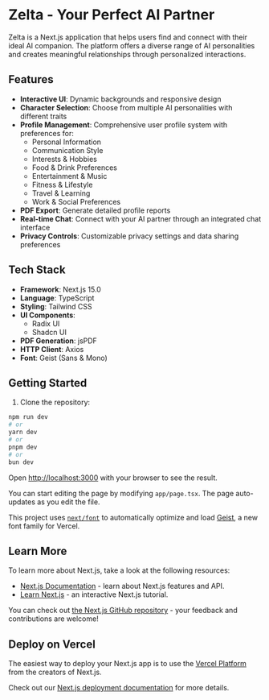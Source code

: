 # Zelta - Your Perfect AI Partner

Zelta is a Next.js application that helps users find and connect with their ideal AI companion. The platform offers a diverse range of AI personalities and creates meaningful relationships through personalized interactions.

## Features

- **Interactive UI**: Dynamic backgrounds and responsive design
- **Character Selection**: Choose from multiple AI personalities with different traits
- **Profile Management**: Comprehensive user profile system with preferences for:
  - Personal Information
  - Communication Style
  - Interests & Hobbies
  - Food & Drink Preferences
  - Entertainment & Music
  - Fitness & Lifestyle
  - Travel & Learning
  - Work & Social Preferences
- **PDF Export**: Generate detailed profile reports
- **Real-time Chat**: Connect with your AI partner through an integrated chat interface
- **Privacy Controls**: Customizable privacy settings and data sharing preferences

## Tech Stack

- **Framework**: Next.js 15.0
- **Language**: TypeScript
- **Styling**: Tailwind CSS
- **UI Components**:
  - Radix UI
  - Shadcn UI
- **PDF Generation**: jsPDF
- **HTTP Client**: Axios
- **Font**: Geist (Sans & Mono)

## Getting Started

1. Clone the repository:

```bash
npm run dev
# or
yarn dev
# or
pnpm dev
# or
bun dev
```

Open [http://localhost:3000](http://localhost:3000) with your browser to see the result.

You can start editing the page by modifying `app/page.tsx`. The page auto-updates as you edit the file.

This project uses [`next/font`](https://nextjs.org/docs/app/building-your-application/optimizing/fonts) to automatically optimize and load [Geist](https://vercel.com/font), a new font family for Vercel.

## Learn More

To learn more about Next.js, take a look at the following resources:

- [Next.js Documentation](https://nextjs.org/docs) - learn about Next.js features and API.
- [Learn Next.js](https://nextjs.org/learn) - an interactive Next.js tutorial.

You can check out [the Next.js GitHub repository](https://github.com/vercel/next.js) - your feedback and contributions are welcome!

## Deploy on Vercel

The easiest way to deploy your Next.js app is to use the [Vercel Platform](https://vercel.com/new?utm_medium=default-template&filter=next.js&utm_source=create-next-app&utm_campaign=create-next-app-readme) from the creators of Next.js.

Check out our [Next.js deployment documentation](https://nextjs.org/docs/app/building-your-application/deploying) for more details.
